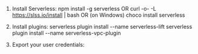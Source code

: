 1. Install Serverless:
npm install -g serverless
OR
curl -o- -L https://slss.io/install | bash
OR (on Windows)
choco install serverless

2. Install plugins:
serverless plugin install --name serverless-lift
serverless plugin install --name serverless-vpc-plugin

3. Export your user credentials:
